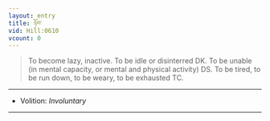 ```yaml
---
layout: entry
title: ཉོབ་
vid: Hill:0610
vcount: 0
---
```

> To become lazy, inactive\. To be idle or disinterred DK\. To be unable (in mental capacity, or mental and physical activity) DS\. To be tired, to be run down, to be weary, to be exhausted TC\.

---
* Volition: _Involuntary_

---

